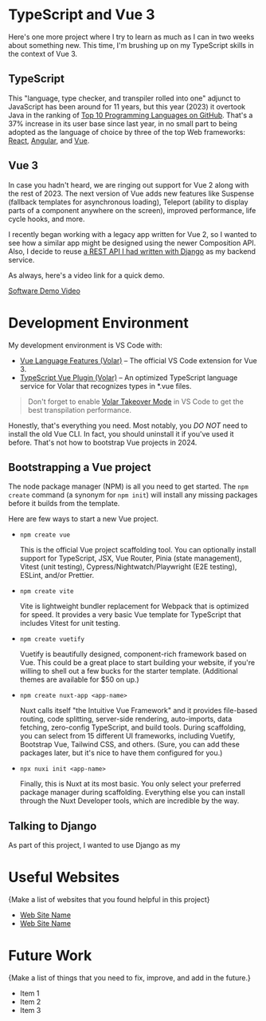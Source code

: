 # TypeScript and Vue 3

Here's one more project where I try to learn as much as I can in two weeks about something new. This time, I'm brushing up on my TypeScript skills in the context of Vue 3.

## TypeScript

This "language, type checker, and transpiler rolled into one" adjunct to JavaScript has been around for 11 years, but this year (2023) it overtook Java in the ranking of [Top 10 Programming Languages on GitHub](https://github.blog/2023-11-08-the-state-of-open-source-and-ai/). That's a 37% increase in its user base since last year, in no small part to being adopted as the language of choice by three of the top Web frameworks: [React](https://react.dev/learn/typescript), [Angular](https://angular.io/guide/typescript-configuration), and [Vue](https://vuejs.org/guide/typescript/overview.html).

## Vue 3

In case you hadn't heard, we are ringing out support for Vue 2 along with the rest of 2023. The next version of Vue adds new features like Suspense (fallback templates for asynchronous loading), Teleport (ability to display parts of a component anywhere on the screen), improved performance, life cycle hooks, and more.

I recently began working with a legacy app written for Vue 2, so I wanted to see how a similar app might be designed using the newer Composition API. Also, I decide to reuse [a REST API I had written with Django](https://github.com/jsuddsjr/quizgpt) as my backend service.

As always, here's a video link for a quick demo.

[Software Demo Video](http://youtube.link.goes.here)

# Development Environment

My development environment is VS Code with:

- [Vue Language Features (Volar)](https://marketplace.visualstudio.com/items?itemName=Vue.volar) &ndash; The official VS Code extension for Vue 3.
- [TypeScript Vue Plugin (Volar)](https://marketplace.visualstudio.com/items?itemName=Vue.vscode-typescript-vue-plugin) &ndash; An optimized TypeScript language service for Volar that recognizes types in \*.vue files.

> Don't forget to enable [Volar Takeover Mode](https://vuejs.org/guide/typescript/overview.html#volar-takeover-mode) in VS Code to get the best transpilation performance.

Honestly, that's everything you need. Most notably, you _DO NOT_ need to install the old Vue CLI. In fact, you should uninstall it if you've used it before. That's not how to bootstrap Vue projects in 2024.

## Bootstrapping a Vue project

The node package manager (NPM) is all you need to get started. The `npm create` command (a synonym for `npm init`) will install any missing packages before it builds from the template.

Here are few ways to start a new Vue project.

- `npm create vue`

  This is the official Vue project scaffolding tool. You can optionally install support for TypeScript, JSX, Vue Router, Pinia (state management), Vitest (unit testing), Cypress/Nightwatch/Playwright (E2E testing), ESLint, and/or Prettier.

- `npm create vite`

  Vite is lightweight bundler replacement for Webpack that is optimized for speed. It provides a very basic Vue template for TypeScript that includes Vitest for unit testing.

- `npm create vuetify`

  Vuetify is beautifully designed, component-rich framework based on Vue. This could be a great place to start building your website, if you're willing to shell out a few bucks for the starter template. (Additional themes are available for $50 on up.)

- `npm create nuxt-app <app-name>`

  Nuxt calls itself "the Intuitive Vue Framework" and it provides file-based routing, code splitting, server-side rendering, auto-imports, data fetching, zero-config TypeScript, and build tools. During scaffolding, you can select from 15 different UI frameworks, including Vuetify, Bootstrap Vue, Tailwind CSS, and others. (Sure, you can add these packages later, but it's nice to have them configured for you.)

- `npx nuxi init <app-name>`

  Finally, this is Nuxt at its most basic. You only select your preferred package manager during scaffolding. Everything else you can install through the Nuxt Developer tools, which are incredible by the way.

## Talking to Django

As part of this project, I wanted to use Django as my

# Useful Websites

{Make a list of websites that you found helpful in this project}

- [Web Site Name](http://url.link.goes.here)
- [Web Site Name](http://url.link.goes.here)

# Future Work

{Make a list of things that you need to fix, improve, and add in the future.}

- Item 1
- Item 2
- Item 3

